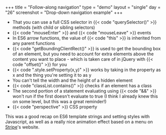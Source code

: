 +++
title = "Follow-along navigation"
type = "demo"
layout = "single"
day = "26"
screenshot = "Drop-down navigation example"
+++

* That you can use a full CSS selector in {{< code "querySelector()" >}} methods (with child or sibling selectors)
* {{< code "mouseEnter" >}} and {{< code "mouseLeave" >}} events
* In ES6 arrow functions, the value of {{< code "this" >}} is inherited from any parent functions
* {{< code "getBoundingClientRect()" >}} is used to get the bounding box of an element, but you need to account for extra elements above the content you want to place - which is taken care of in jQuery with {{< code "offset()" >}} for you
* {{< code ".style.setProperty(x,y)" >}} works by taking in the property as x and the thing you're setting it to as y
* You can't tell the width and the height of a hidden element
* {{< code "classList.contains()" >}} checks if an element has a class
* The second portion of a statement evaluating using {{< code "&&" >}} won't run if the first doesn't evaluate to true (I think I already knew this on some level, but this was a great reminder!)
* {{< code "perspective" >}} CSS property

This was a good recap on ES6 template strings and setting styles with Javascript, as well as a really nice animation effect based on a menu on [Stripe](https://stripe.com/)'s website.